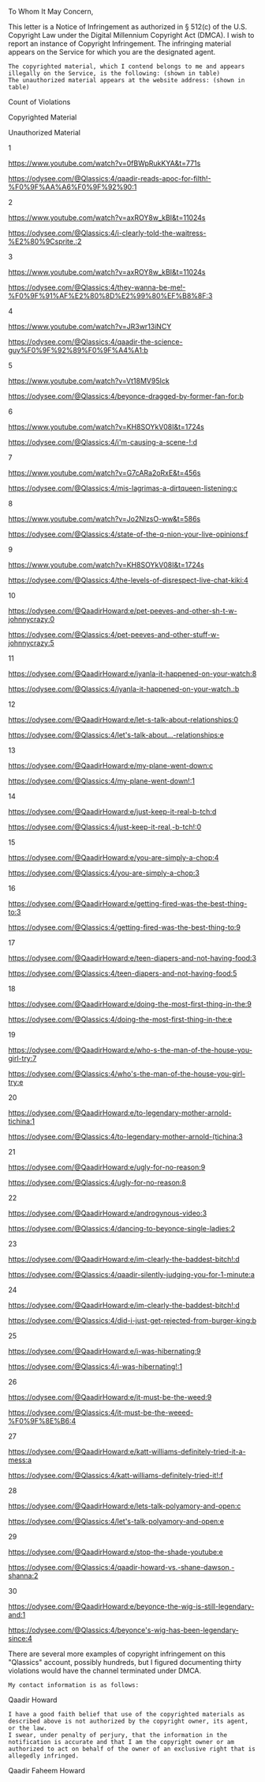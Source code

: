 To Whom It May Concern,

This letter is a Notice of Infringement as authorized in § 512(c) of the U.S. Copyright Law under the Digital Millennium Copyright Act (DMCA). I wish to report an instance of Copyright Infringement. The infringing material appears on the Service for which you are the designated agent.

    The copyrighted material, which I contend belongs to me and appears illegally on the Service, is the following: (shown in table)
    The unauthorized material appears at the website address: (shown in table)

Count of Violations
	

Copyrighted Material
	

Unauthorized Material

1
	

https://www.youtube.com/watch?v=0fBWpRukKYA&t=771s
	

https://odysee.com/@Qlassics:4/qaadir-reads-apoc-for-filth!-%F0%9F%AA%A6%F0%9F%92%90:1

2
	

https://www.youtube.com/watch?v=axROY8w_kBI&t=11024s
	

https://odysee.com/@Qlassics:4/i-clearly-told-the-waitress-%E2%80%9Csprite,:2

3
	

https://www.youtube.com/watch?v=axROY8w_kBI&t=11024s
	

https://odysee.com/@Qlassics:4/they-wanna-be-me!-%F0%9F%91%AF%E2%80%8D%E2%99%80%EF%B8%8F:3

4
	

https://www.youtube.com/watch?v=JR3wr13iNCY
	

https://odysee.com/@Qlassics:4/qaadir-the-science-guy%F0%9F%92%89%F0%9F%A4%A1:b

5
	

https://www.youtube.com/watch?v=Vt18MV95Ick
	

https://odysee.com/@Qlassics:4/beyonce-dragged-by-former-fan-for:b

6
	

https://www.youtube.com/watch?v=KH8SOYkV08I&t=1724s
	

https://odysee.com/@Qlassics:4/i'm-causing-a-scene-!:d

7
	

https://www.youtube.com/watch?v=G7cARa2oRxE&t=456s
	

https://odysee.com/@Qlassics:4/mis-lagrimas-a-dirtqueen-listening:c

8
	

https://www.youtube.com/watch?v=Jo2NlzsO-ww&t=586s
	

https://odysee.com/@Qlassics:4/state-of-the-q-nion-your-live-opinions:f

9
	

https://www.youtube.com/watch?v=KH8SOYkV08I&t=1724s
	

https://odysee.com/@Qlassics:4/the-levels-of-disrespect-live-chat-kiki:4

10
	

https://odysee.com/@QaadirHoward:e/pet-peeves-and-other-sh-t-w-johnnycrazy:0
	

https://odysee.com/@Qlassics:4/pet-peeves-and-other-stuff-w-johnnycrazy:5

11
	

https://odysee.com/@QaadirHoward:e/iyanla-it-happened-on-your-watch:8
	

https://odysee.com/@Qlassics:4/iyanla-it-happened-on-your-watch.:b

12
	

https://odysee.com/@QaadirHoward:e/let-s-talk-about-relationships:0
	

https://odysee.com/@Qlassics:4/let's-talk-about...-relationships:e

13
	

https://odysee.com/@QaadirHoward:e/my-plane-went-down:c
	

https://odysee.com/@Qlassics:4/my-plane-went-down!:1

14
	

https://odysee.com/@QaadirHoward:e/just-keep-it-real-b-tch:d
	

https://odysee.com/@Qlassics:4/just-keep-it-real,-b-tch!:0

15
	

https://odysee.com/@QaadirHoward:e/you-are-simply-a-chop:4
	

https://odysee.com/@Qlassics:4/you-are-simply-a-chop:3

16
	

https://odysee.com/@QaadirHoward:e/getting-fired-was-the-best-thing-to:3
	

https://odysee.com/@Qlassics:4/getting-fired-was-the-best-thing-to:9

17
	

https://odysee.com/@QaadirHoward:e/teen-diapers-and-not-having-food:3
	

https://odysee.com/@Qlassics:4/teen-diapers-and-not-having-food:5

18
	

https://odysee.com/@QaadirHoward:e/doing-the-most-first-thing-in-the:9
	

https://odysee.com/@Qlassics:4/doing-the-most-first-thing-in-the:e

19
	

https://odysee.com/@QaadirHoward:e/who-s-the-man-of-the-house-you-girl-try:7
	

https://odysee.com/@Qlassics:4/who's-the-man-of-the-house-you-girl-try:e

20
	

https://odysee.com/@QaadirHoward:e/to-legendary-mother-arnold-tichina:1
	

https://odysee.com/@Qlassics:4/to-legendary-mother-arnold-(tichina:3

21
	

https://odysee.com/@QaadirHoward:e/ugly-for-no-reason:9
	

https://odysee.com/@Qlassics:4/ugly-for-no-reason:8

22
	

https://odysee.com/@QaadirHoward:e/androgynous-video:3
	

https://odysee.com/@Qlassics:4/dancing-to-beyonce-single-ladies:2

23
	

https://odysee.com/@QaadirHoward:e/im-clearly-the-baddest-bitch!:d
	

https://odysee.com/@Qlassics:4/qaadir-silently-judging-you-for-1-minute:a

24
	

https://odysee.com/@QaadirHoward:e/im-clearly-the-baddest-bitch!:d
	

https://odysee.com/@Qlassics:4/did-i-just-get-rejected-from-burger-king:b

25
	

https://odysee.com/@QaadirHoward:e/i-was-hibernating:9
	

https://odysee.com/@Qlassics:4/i-was-hibernating!:1

26
	

https://odysee.com/@QaadirHoward:e/it-must-be-the-weed:9
	

https://odysee.com/@Qlassics:4/it-must-be-the-weeed-%F0%9F%8E%B6:4

27
	

https://odysee.com/@QaadirHoward:e/katt-williams-definitely-tried-it-a-mess:a
	

https://odysee.com/@Qlassics:4/katt-williams-definitely-tried-it!:f

28
	

https://odysee.com/@QaadirHoward:e/lets-talk-polyamory-and-open:c
	

https://odysee.com/@Qlassics:4/let's-talk-polyamory-and-open:e

29
	

https://odysee.com/@QaadirHoward:e/stop-the-shade-youtube:e
	

https://odysee.com/@Qlassics:4/qaadir-howard-vs.-shane-dawson,-shanna:2

30
	

https://odysee.com/@QaadirHoward:e/beyonce-the-wig-is-still-legendary-and:1
	

https://odysee.com/@Qlassics:4/beyonce's-wig-has-been-legendary-since:4

There are several more examples of copyright infringement on this "Qlassics" account, possibly hundreds, but I figured documenting thirty violations would have the channel terminated under DMCA.


    My contact information is as follows:

Qaadir Howard

<personal information redacted>

    I have a good faith belief that use of the copyrighted materials as described above is not authorized by the copyright owner, its agent, or the law.
    I swear, under penalty of perjury, that the information in the notification is accurate and that I am the copyright owner or am authorized to act on behalf of the owner of an exclusive right that is allegedly infringed.

Qaadir Faheem Howard
